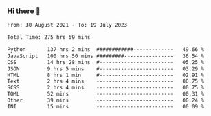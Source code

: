 ### Hi there 👋

<!--
**dominoto/dominoto** is a ✨ _special_ ✨ repository because its `README.md` (this file) appears on your GitHub profile.

Here are some ideas to get you started:

- 🔭 I’m currently working on ...
- 🌱 I’m currently learning ...
- 👯 I’m looking to collaborate on ...
- 🤔 I’m looking for help with ...
- 💬 Ask me about ...
- 📫 How to reach me: ...
- 😄 Pronouns: ...
- ⚡ Fun fact: ...
-->
<!--START_SECTION:waka-->

```txt
From: 30 August 2021 - To: 19 July 2023

Total Time: 275 hrs 59 mins

Python       137 hrs 2 mins  ############-------------   49.66 %
JavaScript   100 hrs 50 mins #########----------------   36.54 %
CSS          14 hrs 28 mins  #------------------------   05.25 %
JSON         9 hrs 5 mins    #------------------------   03.29 %
HTML         8 hrs 1 min     #------------------------   02.91 %
Text         2 hrs 4 mins    -------------------------   00.75 %
SCSS         2 hrs 4 mins    -------------------------   00.75 %
TOML         52 mins         -------------------------   00.31 %
Other        39 mins         -------------------------   00.24 %
INI          15 mins         -------------------------   00.09 %
```

<!--END_SECTION:waka-->
